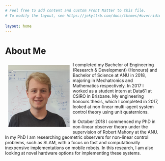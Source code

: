 ```yaml
---
# Feel free to add content and custom Front Matter to this file.
# To modify the layout, see https://jekyllrb.com/docs/themes/#overriding-theme-defaults

layout: home
---
```


# About Me

<!-- ![image](assets/mugshot.jpg =50px){: style="float: left"} -->

<img align='left' style="padding:10px;" src="assets/mugshot.jpg" alt="Profile Picture" width="200"/>

I completed my Bachelor of Engineering (Research & Development) (Honours) and Bachelor of Science at ANU in 2018, majoring in Mechatronics and Mathematics respectively.
In 2017 I worked as a student intern at Data61 at CSIRO in Brisbane.
My engineering honours thesis, which I completed in 2017, looked at non-linear multi-agent system control theory using unit quaternions.

In October 2018 I commenced my PhD in non-linear observer theory under the supervision of Robert Mahony at the ANU.
In my PhD I am researching geometric observers for non-linear control problems, such as SLAM, with a focus on fast and computationally inexpensive implementations on mobile robots.
In this research, I am also looking at novel hardware options for implementing these systems.
